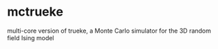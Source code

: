 # mctrueke
multi-core version of trueke, a Monte Carlo simulator for the 3D random field Ising model
